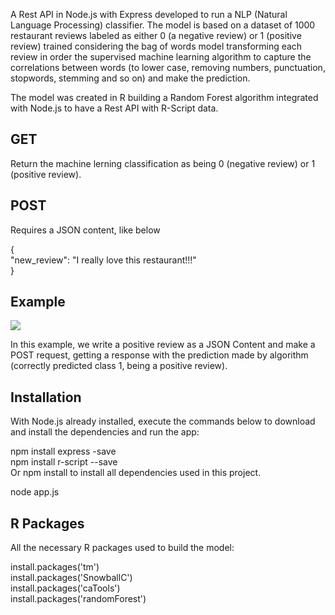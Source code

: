 A Rest API in Node.js with Express developed to run a NLP (Natural Language Processing) classifier. The model is based on a dataset of 1000 restaurant reviews labeled as either 0 (a negative review) or 1 (positive review) trained considering the bag of words model transforming each review in order the supervised machine learning algorithm to capture the correlations between words (to lower case, removing numbers, punctuation, stopwords, stemming and so on) and make the prediction. 

The model was created in R building a Random Forest algorithm integrated with Node.js to have a Rest API with R-Script data.

## GET
Return the machine lerning classification as being 0 (negative review) or 1 (positive review).

## POST
Requires a JSON content, like below

{<br/>
  "new_review": "I really love this restaurant!!!"<br/>
}

## Example
![](Integration_Node_js_and_R.gif)

In this example, we write a positive review as a JSON Content and make a POST request, getting a response with the prediction made by algorithm (correctly predicted class 1, being a positive review).

## Installation
With Node.js already installed, execute the commands below to download and install the dependencies and run the app: 

npm install express -save<br/>
npm install r-script --save<br/>
Or npm install to install all dependencies used in this project.

node app.js

## R Packages
All the necessary R packages used to build the model:

install.packages('tm')<br/>
install.packages('SnowballC')<br/>
install.packages('caTools')<br/>
install.packages('randomForest')
